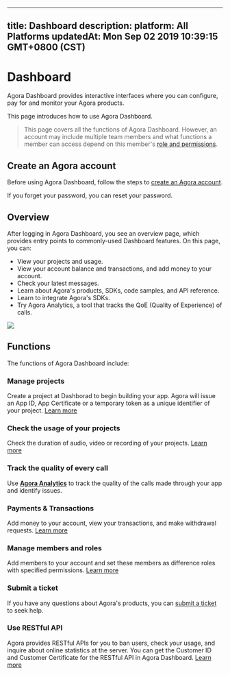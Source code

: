 
---
title: Dashboard
description: 
platform: All Platforms
updatedAt: Mon Sep 02 2019 10:39:15 GMT+0800 (CST)
---
# Dashboard
Agora Dashboard provides interactive interfaces where you can configure, pay for and monitor your Agora products. 

This page introduces how to use Agora Dashboard.

> This page covers all the functions of Agora Dashboard. However, an account may include multiple team members and what functions a member can access depend on this member's [role and permissions](#permission).

## Create an Agora account

Before using Agora Dashboard, follow the steps to [create an Agora account](../../en/Agora%20Platform/sign_in_and_sign_up.md). 

If you forget your password, you can reset your password.

## Overview

After logging in Agora Dashboard, you see an overview page, which provides entry points to commonly-used Dashboard features. On this page, you can:

- View your projects and usage.
- View your account balance and transactions, and add money to your account.
- Check your latest messages.
- Learn about Agora's products, SDKs, code samples, and API reference.
- Learn to integrate Agora's SDKs.
- Try Agora Analytics, a tool that tracks the QoE (Quality of Experience) of calls.

![](https://web-cdn.agora.io/docs-files/1567420529846)

## Functions

The functions of Agora Dashboard include:

### Manage projects

Create a project at Dashborad to begin building your app. Agora will issue an App ID, App Certificate or a temporary token as a unique identifier of your project. [Learn more](../../en/Agora%20Platform/manage_projects.md)

### Check the usage of your projects

Check the duration of audio, video or recording of your projects. [Learn more](../../en/Agora%20Platform/check_usage.md)

### Track the quality of every call

Use [**Agora Analytics**](../../en/Agora%20Platform/aa_guide.md) to track the quality of the calls made through your app and identify issues. 

### Payments & Transactions

Add money to your account, view your transactions, and make  withdrawal requests. [Learn more](../../en/Agora%20Platform/online_payment.md)

### Manage members and roles

Add members to your account and set these members as difference roles with specified permissions.  [Learn more](../../en/Agora%20Platform/manage_member.md)

### Submit a ticket

If you have any questions about Agora's products, you can [submit a ticket](../../en/Agora%20Platform/ticket.md) to seek help.

### Use RESTful API

Agora provides RESTful APIs for you to ban users, check your usage, and inquire about online statistics at the server. You can get the Customer ID and Customer Certificate for the RESTful API in Agora Dashboard. [Learn more](../../en/Agora%20Platform/dashboard_restful_communication.md)
